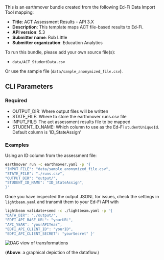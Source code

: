 This is an earthmover bundle created from the following Ed-Fi Data Import Tool mapping:
* **Title**: ACT Assessment Results - API 3.X
* **Description**: This template maps ACT file-based results to Ed-Fi.
* **API version**: 5.3
* **Submitter name**: Rob LIttle
* **Submitter organization**: Education Analytics

To run this bundle, please add your own source file(s):
* <code>data/ACT_StudentData.csv</code>

Or use the sample file (`data/sample_anonymized_file.csv`).

## CLI Parameters

### Required
- OUTPUT_DIR: Where output files will be written
- STATE_FILE: Where to store the earthmover runs.csv file
- INPUT_FILE: The act assessment results file to be mapped
- STUDENT_ID_NAME: Which column to use as the Ed-Fi `studentUniqueId`. Default column is 'ID_StateAssign'

### Examples
Using an ID column from the assessment file:
```bash
earthmover run -c earthmover.yaml -p '{
"INPUT_FILE": "data/sample_anonymized_file.csv",
"STATE_FILE": "./runs.csv",
"OUTPUT_DIR": "output/",
"STUDENT_ID_NAME": "ID_StateAssign",
}'
```

Once you have inspected the output JSONL for issues, check the settings in `lightbeam.yaml` and transmit them to your Ed-Fi API with
```bash
lightbeam validate+send -c ./lightbeam.yaml -p '{
"DATA_DIR": "./output/",
"EDFI_API_BASE_URL": "yourURL",
"API_YEAR": "yourAPIYear",
"EDFI_API_CLIENT_ID": "yourID",
"EDFI_API_CLIENT_SECRET": "yourSecret" }'
```

![DAG view of transformations](graph.png)

(**Above**: a graphical depiction of the dataflow.)
